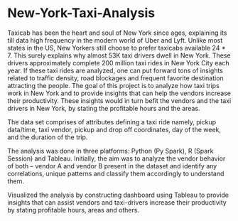 # New-York-Taxi-Analysis

Taxicab has been the heart and soul of New York since ages, explaining its till data high frequency in the modern world of Uber and Lyft. Unlike most states in the US, New Yorkers still choose to prefer taxicabs available 24 * 7. This surely explains why almost 53K taxi drivers dwell in New York. These drivers approximately complete 200 million taxi rides in New York City each year. If these taxi rides are analyzed, one can put forward tons of insights related to traffic density, road blockages and frequent favorite destination attracting the people. The goal of this project is to analyze how taxi trips work in New York and to provide insights that can help the vendors increase their productivity. These insights would in turn befit the vendors and the taxi drivers in New York, by stating the profitable hours and the areas.

The data set comprises of attributes defining a taxi ride namely, pickup data/time, taxi vendor, pickup and drop off coordinates, day of the week, and the duration of the trip. 

The analysis was done in three platforms: Python (Py Spark), R (Spark Session) and Tableau. Initially, the aim was to analyze the vendor behavior of both – vendor A and vendor B present in the dataset and identify any correlations, unique patterns and classify them accordingly to understand them. 

Visualized the analysis by constructing dashboard using Tableau to provide insights that can assist vendors and taxi-drivers increase their productivity by stating profitable hours, areas and others.
